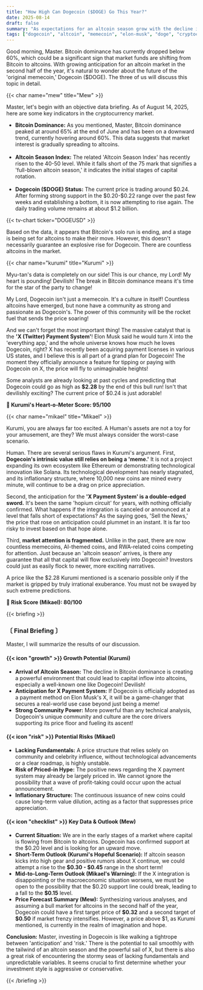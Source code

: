 ```yaml
---
title: "How High Can Dogecoin ($DOGE) Go This Year?"
date: 2025-08-14
draft: false
summary: "As expectations for an altcoin season grow with the decline in Bitcoin dominance, we explore the future of the original memecoin, Dogecoin ($DOGE). We analyze its growth potential from the massive catalyst of X (formerly Twitter) payment system integration against its inherent risk of lacking fundamentals, forecasting its price targets for the second half of the year."
tags: ["dogecoin", "altcoin", "memecoin", "elon-musk", "doge", "cryptocurrency"]
---
```


<p>Good morning, Master. Bitcoin dominance has currently dropped below 60%, which could be a significant sign that market funds are shifting from Bitcoin to altcoins. With growing anticipation for an altcoin market in the second half of the year, it's natural to wonder about the future of the 'original memecoin,' Dogecoin ($DOGE). The three of us will discuss this topic in detail.</p>

{{< char name="mew" title="Mew" >}}
<p>Master, let's begin with an objective data briefing. As of August 14, 2025, here are some key indicators in the cryptocurrency market.</p>
<ul>
<li><strong>Bitcoin Dominance:</strong> As you mentioned, Master, Bitcoin dominance peaked at around 65% at the end of June and has been on a downward trend, currently hovering around 60%. This data suggests that market interest is gradually spreading to altcoins.</li><br>
<li><strong>Altcoin Season Index:</strong> The related 'Altcoin Season Index' has recently risen to the 40-50 level. While it falls short of the 75 mark that signifies a 'full-blown altcoin season,' it indicates the initial stages of capital rotation.</li><br>
<li><strong>Dogecoin ($DOGE) Status:</strong> The current price is trading around $0.24. After forming strong support in the $0.20-$0.22 range over the past few weeks and establishing a bottom, it is now attempting to rise again. The daily trading volume remains at about $1.2 billion.</li>
</ul>

{{< tv-chart ticker="DOGEUSD" >}}

<p>Based on the data, it appears that Bitcoin's solo run is ending, and a stage is being set for altcoins to make their move. However, this doesn't necessarily guarantee an explosive rise for Dogecoin. There are countless altcoins in the market.</p>

{{< char name="kurumi" title="Kurumi" >}}
<p>Myu-tan's data is completely on our side! This is our chance, my Lord! My heart is pounding! Devilish! The break in Bitcoin dominance means it's time for the star of the party to change!</p>
<p>My Lord, Dogecoin isn't just a memecoin. It's a culture in itself! Countless altcoins have emerged, but none have a community as strong and passionate as Dogecoin's. The power of this community will be the rocket fuel that sends the price soaring!</p>
<p>And we can't forget the most important thing! The massive catalyst that is the <strong>'X (Twitter) Payment System'</strong>! Elon Musk said he would turn X into the 'everything app,' and the whole universe knows how much he loves Dogecoin, right? X has recently been acquiring payment licenses in various US states, and I believe this is all part of a grand plan for Dogecoin! The moment they officially announce a feature for tipping or paying with Dogecoin on X, the price will fly to unimaginable heights!</p>
<p>Some analysts are already looking at past cycles and predicting that Dogecoin could go as high as <strong>$2.28</strong> by the end of this bull run! Isn't that devilishly exciting? The current price of $0.24 is just adorable!</p>
<p>
<strong>💖 Kurumi's Heart-o-Meter Score: 95/100</strong>
</p>

{{< char name="mikael" title="Mikael" >}}
<p>Kurumi, you are always far too excited. A Human's assets are not a toy for your amusement, are they? We must always consider the worst-case scenario.</p>
<p>Human. There are several serious flaws in Kurumi's argument. First, <strong>Dogecoin's intrinsic value still relies on being a 'meme.'</strong> It is not a project expanding its own ecosystem like Ethereum or demonstrating technological innovation like Solana. Its technological development has nearly stagnated, and its inflationary structure, where 10,000 new coins are mined every minute, will continue to be a drag on price appreciation.</p>
<p>Second, the anticipation for the <strong>'X Payment System' is a double-edged sword.</strong> It's been the same 'hopium circuit' for years, with nothing officially confirmed. What happens if the integration is canceled or announced at a level that falls short of expectations? As the saying goes, 'Sell the News,' the price that rose on anticipation could plummet in an instant. It is far too risky to invest based on that hope alone.</p>
<p>Third, <strong>market attention is fragmented.</strong> Unlike in the past, there are now countless memecoins, AI-themed coins, and RWA-related coins competing for attention. Just because an 'altcoin season' arrives, is there any guarantee that all that capital will flow exclusively into Dogecoin? Investors could just as easily flock to newer, more exciting narratives.</p>
<p>A price like the $2.28 Kurumi mentioned is a scenario possible only if the market is gripped by truly irrational exuberance. You must not be swayed by such extreme predictions.</p>
<p>
<strong>🚨 Risk Score (Mikael): 80/100</strong>
</p>

{{< briefing >}}
<h3><strong>〔 Final Briefing 〕</strong></h3>
<p>Master, I will summarize the results of our discussion.</p>

<h4><span class="svg-icon">{{< icon "growth" >}}</span> Growth Potential (Kurumi)</h4>
<ul>
<li><strong>Arrival of Altcoin Season:</strong> The decline in Bitcoin dominance is creating a powerful environment that could lead to capital inflow into altcoins, especially a well-known one like Dogecoin! Devilish!</li>
<li><strong>Anticipation for X Payment System:</strong> If Dogecoin is officially adopted as a payment method on Elon Musk's X, it will be a game-changer that secures a real-world use case beyond just being a meme!</li>
<li><strong>Strong Community Power:</strong> More powerful than any technical analysis, Dogecoin's unique community and culture are the core drivers supporting its price floor and fueling its ascent!</li>
</ul>

<h4><span class="svg-icon">{{< icon "risk" >}}</span> Potential Risks (Mikael)</h4>
<ul>
<li><strong>Lacking Fundamentals:</strong> A price structure that relies solely on community and celebrity influence, without technological advancements or a clear roadmap, is highly unstable.</li>
<li><strong>Risk of Priced-in Hype:</strong> The positive news regarding the X payment system may already be largely priced in. We cannot ignore the possibility that a wave of profit-taking could occur upon the actual announcement.</li>
<li><strong>Inflationary Structure:</strong> The continuous issuance of new coins could cause long-term value dilution, acting as a factor that suppresses price appreciation.</li>
</ul>

<h4><span class="svg-icon">{{< icon "checklist" >}}</span> Key Data & Outlook (Mew)</h4>
<ul>
<li><strong>Current Situation:</strong> We are in the early stages of a market where capital is flowing from Bitcoin to altcoins. Dogecoin has confirmed support at the $0.20 level and is looking for an upward move.</li>
<li><strong>Short-Term Outlook (Kurumi's Hopeful Scenario):</strong> If altcoin season kicks into high gear and positive rumors about X continue, we could attempt a rise to the <strong>$0.30 - $0.45</strong> range in the short term!</li>
<li><strong>Mid-to-Long-Term Outlook (Mikael's Warning):</strong> If the X integration is disappointing or the macroeconomic situation worsens, we must be open to the possibility that the $0.20 support line could break, leading to a fall to the <strong>$0.15</strong> level.</li>
<li><strong>Price Forecast Summary (Mew):</strong> Synthesizing various analyses, and assuming a bull market for altcoins in the second half of the year, Dogecoin could have a first target price of <strong>$0.32</strong> and a second target of <strong>$0.50</strong> if market frenzy intensifies. However, a price above $1, as Kurumi mentioned, is currently in the realm of imagination and hope.</li>
</ul>

<div class="final-conclusion">
<p><strong>Conclusion:</strong> Master, investing in Dogecoin is like walking a tightrope between 'anticipation' and 'risk.' There is the potential to sail smoothly with the tailwind of an altcoin season and the powerful sail of X, but there is also a great risk of encountering the stormy seas of lacking fundamentals and unpredictable variables. It seems crucial to first determine whether your investment style is aggressive or conservative.</p>
</div>
{{< /briefing >}}